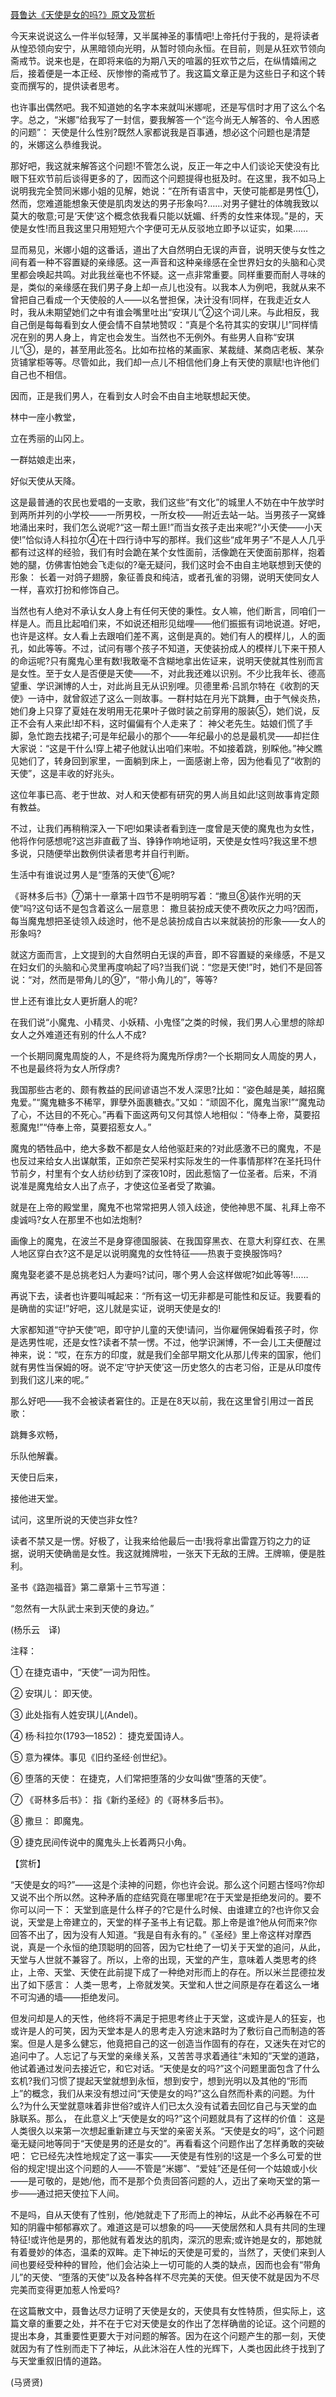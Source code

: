 [聂鲁达《天使是女的吗?》原文及赏析](https://www.vrrw.net/wx/12360.html)

今天来说说这么一件半似轻薄，又半属神圣的事情吧!上帝托付于我的，是将读者从惶恐领向安宁，从黑暗领向光明，从暂时领向永恒。在目前，则是从狂欢节领向斋戒节。说来也是，在即将来临的为期八天的喧嚣的狂欢节之后，在纵情嬉闹之后，接着便是一本正经、灰惨惨的斋戒节了。我这篇文章正是为这些日子和这个转变而撰写的，提供读者思考。

也许事出偶然吧。我不知道她的名字本来就叫米娜呢，还是写信时才用了这么个名字。总之，“米娜”给我写了一封信，要我解答一个“迄今尚无人解答的、令人困惑的问题”： 天使是什么性别?既然人家都说我是百事通，想必这个问题也是清楚的，米娜这么恭维我说。

那好吧，我这就来解答这个问题!不管怎么说，反正一年之中人们谈论天使没有比眼下狂欢节前后谈得更多的了，因而这个问题提得也挺及时。在这里，我不如马上说明我完全赞同米娜小姐的见解，她说：“在所有语言中，天使可能都是男性①，然而，您难道能想象天使是肌肉发达的男子形象吗?……对男子健壮的体魄我致以莫大的敬意;可是‘天使’这个概念依我看只能以妩媚、纤秀的女性来体现。”是的，天使是女性!而且我这里只用短短六个字便可无从反驳地立即予以证实，如果……

显而易见，米娜小姐的这番话，道出了大自然明白无误的声音，说明天使与女性之间有着一种不容置疑的亲缘感。这一声音和这种亲缘感在全世界妇女的头脑和心灵里都会唤起共鸣。对此我丝毫也不怀疑。这一点非常重要。同样重要而耐人寻味的是，类似的亲缘感在我们男子身上却一点儿也没有。以我本人为例吧，我就从来不曾把自己看成一个天使般的人——以名誉担保，决计没有!同样，在我走近女人时，我从未期望她们之中有谁会嘴里吐出“安琪儿”②这个词儿来。与此相反，我自己倒是每每看到女人便会情不自禁地赞叹：“真是个名符其实的安琪儿!”同样情况在别的男人身上，肯定也会发生。当然也不无例外。有些男人自称“安琪儿”③，是的，甚至用此签名。比如布拉格的某画家、某裁缝、某商店老板、某杂货铺掌柜等等。尽管如此，我们却一点儿不相信他们身上有天使的禀赋!也许他们自己也不相信。

因而，正是我们男人，在看到女人时会不由自主地联想起天使。

林中一座小教堂，

立在秀丽的山冈上。

一群姑娘走出来，

好似天使从天降。



这是最普通的农民也爱唱的一支歌，我们这些“有文化”的城里人不妨在中午放学时到两所并列的小学校——一所男校，一所女校——附近去站一站。当男孩子一窝蜂地涌出来时，我们怎么说呢?“这一帮土匪!”而当女孩子走出来呢?“小天使——小天使!”恰似诗人科拉尔④在十四行诗中写的那样。我们这些“成年男子”不是人人几乎都有过这样的经验，我们有时会跪在某个女性面前，活像跪在天使面前那样，抱着她的腿，仿佛害怕她会飞走似的?毫无疑问，我们这时会不由自主地联想到天使的形象： 长着一对鸽子翅膀，象征善良和纯洁，或者孔雀的羽翎，说明天使同女人一样，喜欢打扮和修饰自己。

当然也有人绝对不承认女人身上有任何天使的秉性。女人嘛，他们断言，同咱们一样是人。而且比起咱们来，不如说还相形见绌哩——他们振振有词地说道。好吧，也许是这样。女人看上去跟咱们差不离，这倒是真的。她们有人的模样儿，人的面孔，如此等等。不过，试问有哪个孩子不知道，天使装扮成人的模样儿下来干预人的命运呢?只有魔鬼心里有数!我敢毫不含糊地拿出佐证来，说明天使就其性别而言是女性。至于女人是否便是天使——不，对此我还难以识别。不少比我年长、德高望重、学识渊博的人士，对此尚且无从识别哩。贝德里希·吕凯尔特在《收割的天使》一诗中，就曾叙述了这么一则故事。一群村姑在月光下跳舞，由于气候炎热，她们身上只穿了夏娃在发明用无花果叶子做时装之前穿用的服装⑤，她们说，反正不会有人来此!却不料，这时偏偏有个人走来了： 神父老先生。姑娘们慌了手脚，急忙跑去找裙子;可是年纪最小的那个——年纪最小的总是最机灵——却拦住大家说：“这是干什么!穿上裙子他就认出咱们来啦。不如接着跳，别睬他。”神父瞧见她们了，转身回到家里，一面躺到床上，一面感谢上帝，因为他看见了“收割的天使”，这是丰收的好兆头。

这位年事已高、老于世故、对人和天使都有研究的男人尚且如此!这则故事肯定颇有教益。

不过，让我们再稍稍深入一下吧!如果读者看到连一度曾是天使的魔鬼也为女性，他将作何感想呢?这岂非直截了当、铮铮作响地证明，天使是女性吗?我这里不想多说，只随便举出数例供读者思考并自行判断。

生活中有谁说过男人是“堕落的天使”⑥呢?

《哥林多后书》⑦第十一章第十四节不是明明写着：“撒旦⑧装作光明的天使”吗?这句话不是包含着这么一层意思： 撒旦装扮成天使不费吹灰之力吗?因而，每当魔鬼想把圣徒领入歧途时，他不是总装扮成自古以来就装扮的形象——女人的形象吗?

就这方面而言，上文提到的大自然明白无误的声音，即不容置疑的亲缘感，不是又在妇女们的头脑和心灵里再度响起了吗?当我们说：“您是天使!”时，她们不是回答说：“对，然而是带角儿的⑨”，“带小角儿的”，等等?

世上还有谁比女人更折磨人的呢?

在我们说“小魔鬼、小精灵、小妖精、小鬼怪”之类的时候，我们男人心里想的除却女人之外难道还有别的什么人不成?

一个长期同魔鬼周旋的人，不是终将为魔鬼所俘虏?一个长期同女人周旋的男人，不也是最终将为女人所俘虏?

我国那些古老的、颇有教益的民间谚语岂不发人深思?比如：“姿色越是美，越招魔鬼爱。”“魔鬼糖多不稀罕，罪孽外面裹糖衣。”又如：“顽固不化，魔鬼当家!”“魔鬼动了心，不达目的不死心。”再看下面这两句又何其惊人地相似：“侍奉上帝，莫要招惹魔鬼!”“侍奉上帝，莫要招惹女人。”

魔鬼的牺牲品中，绝大多数不都是女人给他驱赶来的?对此感激不已的魔鬼，不是也反过来给女人出谋献策，正如奈芒契采村实际发生的一件事情那样?在圣托玛什节前夕，村里有个女人纺纱纺到了深夜10时，因此惹恼了一位圣者。后来，不消说准是魔鬼给女人出了点子，才使这位圣者受了欺骗。

就是在上帝的殿堂里，魔鬼不也常常把男人领入歧途，使他神思不属、礼拜上帝不虔诚吗?女人在那里不也如法炮制?

画像上的魔鬼，在波兰不是身穿德国服装、在我国穿黑衣、在意大利穿红衣、在黑人地区穿白衣?这不是足以说明魔鬼的女性特征——热衷于变换服饰吗?

魔鬼娶老婆不是总挑老妇人为妻吗?试问，哪个男人会这样做呢?如此等等!……

再说下去，读者也许要叫喊起来：“所有这一切无非都是可能性和反证。我要看的是确凿的实证!”好吧，这儿就是实证，说明天使是女的!

大家都知道“守护天使”吧，即守护儿童的天使!请问，当你雇佣保姆看孩子时，你是选男性呢，还是女性?读者不禁一愣。不过，他学识渊博，不一会儿工夫便醒过神来，说：“哎，在东方的印度，就是我们全部早期文化从那儿传来的国家，他们就有男性当保姆的呀。说不定‘守护天使’这一历史悠久的古老习俗，正是从印度传到我们这儿来的呢。”

那么好吧——我不会被读者窘住的。正是在8天以前，我在这里曾引用过一首民歌：

跳舞多欢畅，

乐队他解囊。

天使日后来，

接他进天堂。

试问，这里所说的天使岂非女性?

读者不禁又是一愣。好极了，让我来给他最后一击!我将拿出雷霆万钧之力的证据，说明天使确凿是女性。我这就摊牌啦，一张天下无敌的王牌。王牌嘛，便是胜利。

圣书《路迦福音》第二章第十三节写道：

“忽然有一大队武士来到天使的身边。”

(杨乐云　译)

注释：

① 在捷克语中，“天使”一词为阳性。

② 安琪儿： 即天使。

③ 此处指有人姓安琪儿(Andel)。

④ 杨·科拉尔(1793—1852)： 捷克爱国诗人。

⑤ 意为裸体。事见《旧约圣经·创世纪》。

⑥ 堕落的天使： 在捷克，人们常把堕落的少女叫做“堕落的天使”。

⑦ 《哥林多后书》： 指《新约圣经》的《哥林多后书》。

⑧ 撒旦： 即魔鬼。

⑨ 捷克民间传说中的魔鬼头上长着两只小角。

【赏析】

“天使是女的吗?”——这是个渎神的问题，你也许会说。那么这个问题古怪吗?你却又说不出个所以然。这种矛盾的症结究竟在哪里呢?在于天堂是拒绝发问的。要不你可以问一下： 天堂到底是什么样子的?它是什么时候、由谁建立的?也许你又会说，天堂是上帝建立的，天堂的样子圣书上有记载。那上帝是谁?他从何而来?你回答不出了，因为没有人知道。“我是自有永有的。”《圣经》里上帝这样对摩西说，真是一个永恒的绝顶聪明的回答，因为它杜绝了一切关于天堂的追问，从此，天堂与人世就不兼容了。所以，上帝的出现，天堂的产生，意味着人类思考的终止，上帝、天堂、天使在此前提下成了一种绝对形而上的存在。所以米兰昆德拉发出了如下感言： 人类一思考，上帝就发笑。天堂和人世之间原是存在着这么一堵不可沟通的墙——拒绝发问。

但发问却是人的天性，他终将不满足于把思考终止于天堂，这或许是人的狂妄，也或许是人的可笑，因为天堂本是人的思考走入穷途末路时为了敷衍自己而制造的答案。但是人是多么健忘，他竟把自己的这一创造当作固有的存在，又迷失在对它的追问中了。人忘记了与天堂的亲缘关系，又苦苦寻求着通往“未知的”天堂的道路，他试着通过发问去接近它，和它对话。“天使是女的吗?”这个问题里面包含了什么玄机?我们习惯了提起天堂就想到永恒，想到安宁，想到光明以及其他的“形而上”的概念，我们从来没有想过问“天使是女的吗?”这么自然而朴素的问题。为什么?为什么天堂就意味着非世俗?或许人们已太久没有试着去回忆自己与天堂的血脉联系。那么， 在此意义上“天使是女的吗?”这个问题就具有了这样的价值： 这是人类很久以来第一次想起重新建立与天堂的亲密关系。“天使是女的吗”，这个问题毫无疑问地等同于“天使是男的还是女的”。再看看这个问题作出了怎样勇敢的突破吧： 它已经先决性地规定了这一事实——天使是有性别的!这是一个多么可爱的世俗的规定!提出这个问题的人——不管是“米娜”、“爱娃”还是任何一个姑娘或小伙——是可敬的，是她/他，而不是那个负责回答问题的人，迈出了亲吻天堂的第一步——通过把天使拉下人间。

不是吗，自从天使有了性别，他/她就走下了形而上的神坛，从此不必再躲在不可知的阴霾中郁郁寡欢了。难道这是可以想象的吗——天使居然和人具有共同的生理特征!或许他是男的，那他就有着发达的肌肉，深沉的思索;或许她是女的，那她就有着曼妙的体态，温柔的双眸。走下神坛的天使是可爱的，当然了，天使们来到人间也要经受种种的冒险，他们会沾染上一切可能的人类的缺点，因而也会有“带角儿”的天使、“堕落的天使”以及各种各样不尽完美的天使。但天使不就是因为不尽完美而变得更加惹人怜爱吗?

在这篇散文中，聂鲁达尽力证明了天使是女的，天使具有女性特质，但实际上，这篇文章的重要之处，并不在于它对天使是女的作出了怎样确凿的论证。这个问题的提出本身，其重要性更要大于对问题的解答。因为在这个问题产生的那一刻，天使就因为有了性别而走下了神坛，从此沐浴在人性的光辉下，人类也因此终于找到了与天堂重叙旧情的道路。

(马贤贤)

